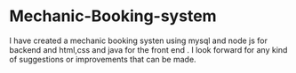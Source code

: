 # Mechanic-Booking-system
I have created a mechanic booking systen using mysql and node js for backend and html,css and java for the front end . I look forward for any kind of suggestions or improvements that can be made.
